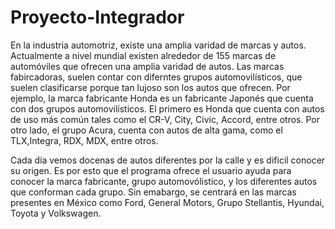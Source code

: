 # Proyecto-Integrador

En la industria automotriz, existe una amplia varidad de marcas y autos. Actualmente a nivel mundial existen alrededor de 155 marcas de automóviles que ofrecen una amplia varidad de autos. Las marcas fabircadoras, suelen contar con diferntes grupos automovilísticos, que suelen clasificarse porque tan lujoso son los autos que ofrecen. Por ejemplo, la marca fabricante Honda es un fabricante Japonés que cuenta con dos grupos automovilísticos. El primero es Honda que cuenta con autos de uso más común tales como el CR-V, City, Civic, Accord, entre otros. Por otro lado, el grupo Acura, cuenta con autos de alta gama, como el TLX,Integra, RDX, MDX, entre otros. 

Cada día vemos docenas de autos diferentes por la calle y es dificil conocer su origen. Es por esto que el programa ofrece el usuario ayuda para conocer la marca fabricante, grupo automovólistico, y los diferentes autos que conforman cada grupo. Sin emabargo, se centrará en las marcas presentes en México como Ford, General Motors, Grupo Stellantis, Hyundai, Toyota y Volkswagen. 

